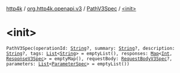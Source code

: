 [http4k](../../index.md) / [org.http4k.openapi.v3](../index.md) / [PathV3Spec](index.md) / [&lt;init&gt;](./-init-.md)

# &lt;init&gt;

`PathV3Spec(operationId: `[`String`](https://kotlinlang.org/api/latest/jvm/stdlib/kotlin/-string/index.html)`?, summary: `[`String`](https://kotlinlang.org/api/latest/jvm/stdlib/kotlin/-string/index.html)`?, description: `[`String`](https://kotlinlang.org/api/latest/jvm/stdlib/kotlin/-string/index.html)`?, tags: `[`List`](https://kotlinlang.org/api/latest/jvm/stdlib/kotlin.collections/-list/index.html)`<`[`String`](https://kotlinlang.org/api/latest/jvm/stdlib/kotlin/-string/index.html)`> = emptyList(), responses: `[`Map`](https://kotlinlang.org/api/latest/jvm/stdlib/kotlin.collections/-map/index.html)`<`[`Int`](https://kotlinlang.org/api/latest/jvm/stdlib/kotlin/-int/index.html)`, `[`ResponseV3Spec`](../-response-v3-spec/index.md)`> = emptyMap(), requestBody: `[`RequestBodyV3Spec`](../-request-body-v3-spec/index.md)`?, parameters: `[`List`](https://kotlinlang.org/api/latest/jvm/stdlib/kotlin.collections/-list/index.html)`<`[`ParameterSpec`](../-parameter-spec/index.md)`> = emptyList())`